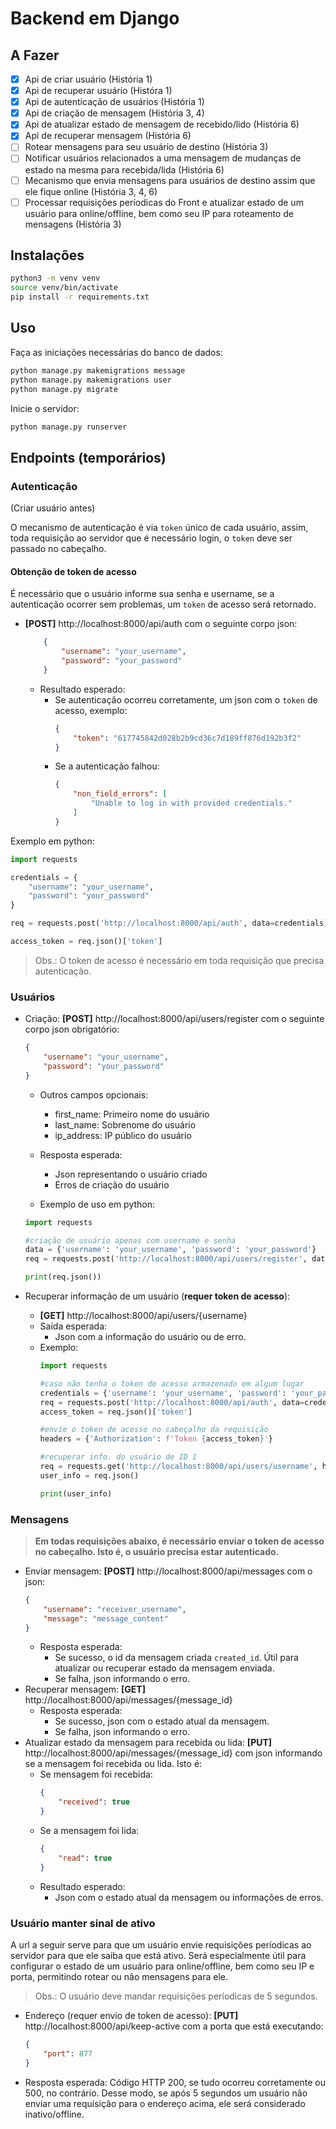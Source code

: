 # Backend em Django

## A Fazer

- [x] Api de criar usuário (História 1)
- [x] Api de recuperar usuário (Históra 1)
- [x] Api de autenticação de usuários (História 1)
- [x] Api de criação de mensagem (História 3, 4)
- [x] Api de atualizar estado de mensagem de recebido/lido (História 6)
- [x] Api de recuperar mensagem (História 6)
- [ ] Rotear mensagens para seu usuário de destino (História 3)
- [ ] Notificar usuários relacionados a uma mensagem de mudanças de estado na mesma para recebida/lida (História 6)
- [ ] Mecanismo que envia mensagens para usuários de destino assim que ele fique online  (História 3, 4, 6)
- [ ] Processar requisições períodicas do Front e atualizar estado de um usuário para online/offline, bem como seu IP para roteamento de mensagens (História 3)

## Instalações

```bash
python3 -m venv venv
source venv/bin/activate
pip install -r requirements.txt 
```

## Uso

Faça as iniciações necessárias do banco de dados:

```bash
python manage.py makemigrations message
python manage.py makemigrations user
python manage.py migrate
```

Inicie o servidor:

```bash
python manage.py runserver
```

## Endpoints (temporários)

### Autenticação

(Criar usuário antes)

O mecanismo de autenticação é via `token` único de cada usuário, assim, toda requisição ao servidor que é necessário login, o `token` deve ser passado no cabeçalho.

#### Obtenção de token de acesso

É necessário que o usuário informe sua senha e username, se a autenticação ocorrer sem problemas, um `token` de acesso será retornado.

- **[POST]** http://localhost:8000/api/auth com o seguinte corpo json:
    ```json
        {
            "username": "your_username",
            "password": "your_password"
        }
    ```
    - Resultado esperado:
        - Se autenticação ocorreu corretamente, um json com o `token` de acesso, exemplo:
            ```json
            {
                "token": "617745842d028b2b9cd36c7d189ff876d192b3f2"
            }
            ```
        - Se a autenticação falhou:
            ```json
            {
                "non_field_errors": [
                    "Unable to log in with provided credentials."
                ]
            }
            ```

Exemplo em python:

```python
import requests

credentials = {
	"username": "your_username",
	"password": "your_password"
}

req = requests.post('http://localhost:8000/api/auth', data=credentials)

access_token = req.json()['token']
```

> Obs.: O token de acesso é necessário em toda requisição que precisa autenticação.

### Usuários

- Criação: **[POST]** http://localhost:8000/api/users/register  com o seguinte corpo json obrigatório:
    ```json
    {
        "username": "your_username",
        "password": "your_password"
    }
    ```

    - Outros campos opcionais:
        - first_name: Primeiro nome do usuário
        - last_name: Sobrenome do usuário
        - ip_address: IP público do usuário
    
    - Resposta esperada: 
        - Json representando o usuário criado
        - Erros de criação do usuário

    - Exemplo de uso em python:
    ```python
    import requests

    #criação de usuário apenas com username e senha
    data = {'username': 'your_username', 'password': 'your_password'}
    req = requests.post('http://localhost:8000/api/users/register', data=data)

    print(req.json())
    ``` 
- Recuperar informação de um usuário (**requer token de acesso**):
    - **[GET]** http://localhost:8000/api/users/{username}
    - Saída esperada:
        - Json com a informação do usuário ou de erro.
    - Exemplo:
        ```python
        import requests

        #caso não tenha o token de acesso armazenado em algum lugar
        credentials = {'username': 'your_username', 'password': 'your_password'}
        req = requests.post('http://localhost:8000/api/auth', data=credentials)
        access_token = req.json()['token']

        #envie o token de acesso no cabeçalho da requisição
        headers = {'Authorization': f'Token {access_token}'}

        #recuperar info. do usuário de ID 1
        req = requests.get('http://localhost:8000/api/users/username', headers=headers)
        user_info = req.json()
        
        print(user_info)
        ```

### Mensagens

> **Em todas requisições abaixo, é necessário enviar o token de acesso no cabeçalho. Isto é, o usuário precisa estar autenticado.** 

- Enviar mensagem: **[POST]** http://localhost:8000/api/messages com o json:
    ```json
    {
	    "username": "receiver_username",
	    "message": "message_content"
    }
    ```
    - Resposta esperada:
        - Se sucesso, o id da mensagem criada `created_id`. Útil para atualizar ou recuperar estado da mensagem enviada.  
        - Se falha, json informando o erro.
- Recuperar mensagem: **[GET]** http://localhost:8000/api/messages/{message_id}
    - Resposta esperada:
        - Se sucesso, json com o estado atual da mensagem.
        - Se falha, json informando o erro.
- Atualizar estado da mensagem para recebida ou lida: **[PUT]** http://localhost:8000/api/messages/{message_id} com json informando se a mensagem foi recebida ou lida. Isto é:
    - Se mensagem foi recebida:
        ```json
        {
            "received": true
        }
        ```
    - Se a mensagem foi lida:
        ```json
        {
            "read": true
        }
        ```
    - Resultado esperado:
        - Json com o estado atual da mensagem ou informações de erros.

### Usuário manter sinal de ativo

A url a seguir serve para que um usuário envie requisições períodicas ao servidor para que ele saiba que está ativo. Será especialmente útil para configurar o estado de um usuário para online/offline, bem como seu IP e porta, permitindo rotear ou não mensagens para ele.

> Obs.: O usuário deve mandar requisições períodicas de 5 segundos. 

- Endereço (requer envio de token de acesso): **[PUT]** http://localhost:8000/api/keep-active com a porta que está executando: 
    ```json
    {
        "port": 877
    }
    ```
- Resposta esperada: Código HTTP 200, se tudo ocorreu corretamente ou 500, no contrário. 
Desse modo, se após 5 segundos um usuário não enviar uma requisição para o endereço acima, ele será considerado inativo/offline. 

